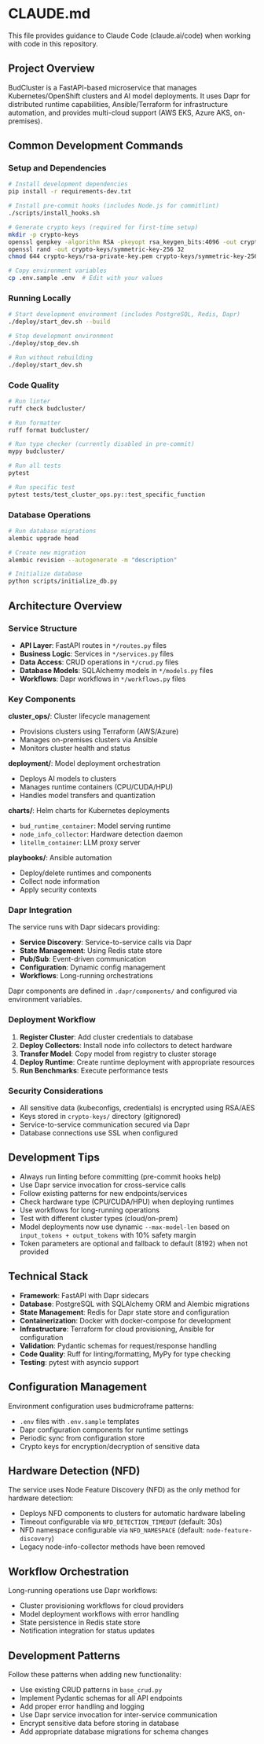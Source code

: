 # CLAUDE.md

This file provides guidance to Claude Code (claude.ai/code) when working with code in this repository.

## Project Overview

BudCluster is a FastAPI-based microservice that manages Kubernetes/OpenShift clusters and AI model deployments. It uses Dapr for distributed runtime capabilities, Ansible/Terraform for infrastructure automation, and provides multi-cloud support (AWS EKS, Azure AKS, on-premises).

## Common Development Commands

### Setup and Dependencies
```bash
# Install development dependencies
pip install -r requirements-dev.txt

# Install pre-commit hooks (includes Node.js for commitlint)
./scripts/install_hooks.sh

# Generate crypto keys (required for first-time setup)
mkdir -p crypto-keys
openssl genpkey -algorithm RSA -pkeyopt rsa_keygen_bits:4096 -out crypto-keys/rsa-private-key.pem
openssl rand -out crypto-keys/symmetric-key-256 32
chmod 644 crypto-keys/rsa-private-key.pem crypto-keys/symmetric-key-256

# Copy environment variables
cp .env.sample .env  # Edit with your values
```

### Running Locally
```bash
# Start development environment (includes PostgreSQL, Redis, Dapr)
./deploy/start_dev.sh --build

# Stop development environment
./deploy/stop_dev.sh

# Run without rebuilding
./deploy/start_dev.sh
```

### Code Quality
```bash
# Run linter
ruff check budcluster/

# Run formatter
ruff format budcluster/

# Run type checker (currently disabled in pre-commit)
mypy budcluster/

# Run all tests
pytest

# Run specific test
pytest tests/test_cluster_ops.py::test_specific_function
```

### Database Operations
```bash
# Run database migrations
alembic upgrade head

# Create new migration
alembic revision --autogenerate -m "description"

# Initialize database
python scripts/initialize_db.py
```

## Architecture Overview

### Service Structure
- **API Layer**: FastAPI routes in `*/routes.py` files
- **Business Logic**: Services in `*/services.py` files
- **Data Access**: CRUD operations in `*/crud.py` files
- **Database Models**: SQLAlchemy models in `*/models.py` files
- **Workflows**: Dapr workflows in `*/workflows.py` files

### Key Components

**cluster_ops/**: Cluster lifecycle management
- Provisions clusters using Terraform (AWS/Azure)
- Manages on-premises clusters via Ansible
- Monitors cluster health and status

**deployment/**: Model deployment orchestration
- Deploys AI models to clusters
- Manages runtime containers (CPU/CUDA/HPU)
- Handles model transfers and quantization

**charts/**: Helm charts for Kubernetes deployments
- `bud_runtime_container`: Model serving runtime
- `node_info_collector`: Hardware detection daemon
- `litellm_container`: LLM proxy server

**playbooks/**: Ansible automation
- Deploy/delete runtimes and components
- Collect node information
- Apply security contexts

### Dapr Integration

The service runs with Dapr sidecars providing:
- **Service Discovery**: Service-to-service calls via Dapr
- **State Management**: Using Redis state store
- **Pub/Sub**: Event-driven communication
- **Configuration**: Dynamic config management
- **Workflows**: Long-running orchestrations

Dapr components are defined in `.dapr/components/` and configured via environment variables.

### Deployment Workflow

1. **Register Cluster**: Add cluster credentials to database
2. **Deploy Collectors**: Install node info collectors to detect hardware
3. **Transfer Model**: Copy model from registry to cluster storage
4. **Deploy Runtime**: Create runtime deployment with appropriate resources
5. **Run Benchmarks**: Execute performance tests

### Security Considerations

- All sensitive data (kubeconfigs, credentials) is encrypted using RSA/AES
- Keys stored in `crypto-keys/` directory (gitignored)
- Service-to-service communication secured via Dapr
- Database connections use SSL when configured

## Development Tips

- Always run linting before committing (pre-commit hooks help)
- Use Dapr service invocation for cross-service calls
- Follow existing patterns for new endpoints/services
- Check hardware type (CPU/CUDA/HPU) when deploying runtimes
- Use workflows for long-running operations
- Test with different cluster types (cloud/on-prem)
- Model deployments now use dynamic `--max-model-len` based on `input_tokens + output_tokens` with 10% safety margin
- Token parameters are optional and fallback to default (8192) when not provided

## Technical Stack

- **Framework**: FastAPI with Dapr sidecars
- **Database**: PostgreSQL with SQLAlchemy ORM and Alembic migrations
- **State Management**: Redis for Dapr state store and configuration
- **Containerization**: Docker with docker-compose for development
- **Infrastructure**: Terraform for cloud provisioning, Ansible for configuration
- **Validation**: Pydantic schemas for request/response handling
- **Code Quality**: Ruff for linting/formatting, MyPy for type checking
- **Testing**: pytest with asyncio support

## Configuration Management

Environment configuration uses budmicroframe patterns:
- `.env` files with `.env.sample` templates
- Dapr configuration components for runtime settings
- Periodic sync from configuration store
- Crypto keys for encryption/decryption of sensitive data

## Hardware Detection (NFD)

The service uses Node Feature Discovery (NFD) as the only method for hardware detection:
- Deploys NFD components to clusters for automatic hardware labeling
- Timeout configurable via `NFD_DETECTION_TIMEOUT` (default: 30s)
- NFD namespace configurable via `NFD_NAMESPACE` (default: `node-feature-discovery`)
- Legacy node-info-collector methods have been removed

## Workflow Orchestration

Long-running operations use Dapr workflows:
- Cluster provisioning workflows for cloud providers
- Model deployment workflows with error handling
- State persistence in Redis state store
- Notification integration for status updates

## Development Patterns

Follow these patterns when adding new functionality:
- Use existing CRUD patterns in `base_crud.py`
- Implement Pydantic schemas for all API endpoints
- Add proper error handling and logging
- Use Dapr service invocation for inter-service communication
- Encrypt sensitive data before storing in database
- Add appropriate database migrations for schema changes
